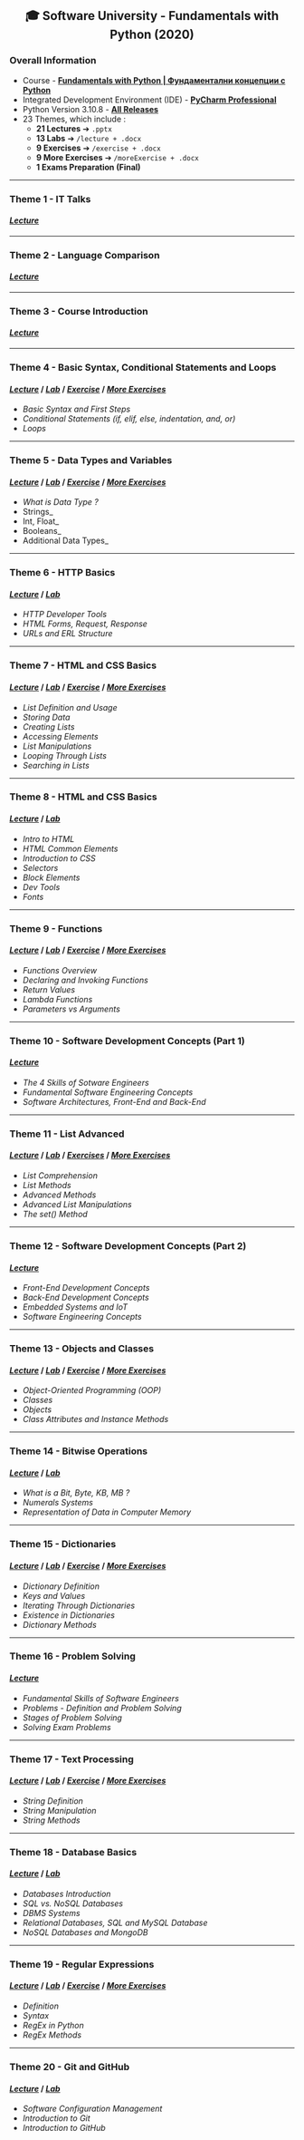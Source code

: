 <h2 align="center">🎓 Software University - Fundamentals with Python (2020)</h2>

### Overall Information
* Course - [**Fundamentals with Python | Фундаментални концепции с Python**](https://softuni.bg/trainings/3132/python-fundamentals-september-2020)
* Integrated Development Environment (IDE) - [**PyCharm Professional**](https://www.jetbrains.com/pycharm/)
* Python Version 3.10.8 - [**All Releases**](https://www.python.org/downloads/)
* 23 Themes, which include : 
    * **21 Lectures** ➔ ``.pptx``
    * **13 Labs** ➔ ``/lecture + .docx``
    * **9 Exercises** ➔ ``/exercise + .docx``
    * **9 More Exercises** ➔ ``/moreExercise + .docx``
    * **1 Exams Preparation (Final)**
---
### Theme 1 - IT Talks
#### [**_Lecture_**](https://github.com/rythm-net/SoftUni/blob/main/Fundamentals%20with%20Python/T01%20-%20IT%20Talks/01.%20SoftUni%20and%20Partners.pptx)
---
### Theme 2 - Language Comparison
#### [**_Lecture_**](https://github.com/rythm-net/SoftUni/blob/main/Fundamentals%20with%20Python/T02%20-%20Language%20Comparison/02.%20Language%20Comparison.pptx)
---
### Theme 3 - Course Introduction
#### [**_Lecture_**](https://github.com/rythm-net/SoftUni/blob/main/Fundamentals%20with%20Python/T03%20-%20Course%20Introduction/03.%20Course%20Introduction.pptx)
---
### Theme 4 - Basic Syntax, Conditional Statements and Loops
#### [_**Lecture**_](https://github.com/rythm-net/SoftUni/blob/main/Fundamentals%20with%20Python/T04%20-%20Basic%20Syntax%2C%20Conditional%20Statements%2C%20Loops/04.%20Basic%20Syntax%20Conditional%20Statements%20and%20Loops.pptx) **/** [_**Lab**_](https://github.com/rythm-net/SoftUni/tree/main/Fundamentals%20with%20Python/T04%20-%20Basic%20Syntax%2C%20Conditional%20Statements%2C%20Loops/lecture) **/** [_**Exercise**_](https://github.com/rythm-net/SoftUni/tree/main/Fundamentals%20with%20Python/T04%20-%20Basic%20Syntax%2C%20Conditional%20Statements%2C%20Loops/exercise) **/** [_**More Exercises**_](https://github.com/rythm-net/SoftUni/tree/main/Fundamentals%20with%20Python/T04%20-%20Basic%20Syntax%2C%20Conditional%20Statements%2C%20Loops/moreExercise)
* _Basic Syntax and First Steps_
* _Conditional Statements (if, elif, else, indentation, and, or)_
* _Loops_
---
### Theme 5 - Data Types and Variables
#### [**_Lecture_**](https://github.com/rythm-net/SoftUni/blob/main/Fundamentals%20with%20Python/T05%20-%20Data%20Types%20and%20Variables/05.%20Data%20Types%20and%20Variables.pptx) **/** [**_Lab_**](https://github.com/rythm-net/SoftUni/tree/main/Fundamentals%20with%20Python/T05%20-%20Data%20Types%20and%20Variables/lecture) **/** [**_Exercise_**](https://github.com/rythm-net/SoftUni/tree/main/Fundamentals%20with%20Python/T05%20-%20Data%20Types%20and%20Variables/exercise) **/** [**_More Exercises_**](https://github.com/rythm-net/SoftUni/tree/main/Fundamentals%20with%20Python/T05%20-%20Data%20Types%20and%20Variables/moreExercise)
* _What is Data Type ?_
* Strings_
* Int, Float_
* Booleans_
* Additional Data Types_
---
### Theme 6 - HTTP Basics
#### [**_Lecture_**](https://github.com/rythm-net/SoftUni/blob/main/Fundamentals%20with%20Python/T06%20-%20HTTP%20Basics/06.%20HTTP%20Basics.pptx) **/** [**_Lab_**](https://github.com/rythm-net/SoftUni/blob/main/Fundamentals%20with%20Python/T06%20-%20HTTP%20Basics/06.%20HTTP%20Basics%20(Lab).docx)
* _HTTP Developer Tools_
* _HTML Forms, Request, Response_
* _URLs and ERL Structure_
---
### Theme 7 - HTML and CSS Basics
#### [**_Lecture_**](https://github.com/rythm-net/SoftUni/blob/main/Fundamentals%20with%20Python/T07%20-%20Lists%20Basics/07.%20Lists%20Basics.pptx) **/** [**_Lab_**](https://github.com/rythm-net/SoftUni/tree/main/Fundamentals%20with%20Python/T07%20-%20Lists%20Basics/lecture) **/** [**_Exercise_**](https://github.com/rythm-net/SoftUni/tree/main/Fundamentals%20with%20Python/T07%20-%20Lists%20Basics/exercise) **/** [**_More Exercises_**](https://github.com/rythm-net/SoftUni/tree/main/Fundamentals%20with%20Python/T07%20-%20Lists%20Basics/moreExercise)
* _List Definition and Usage_
* _Storing Data_
* _Creating Lists_
* _Accessing Elements_
* _List Manipulations_
* _Looping Through Lists_
* _Searching in Lists_
---
### Theme 8 - HTML and CSS Basics
#### [**_Lecture_**](https://github.com/rythm-net/SoftUni/blob/main/Fundamentals%20with%20Python/T08%20-%20HTML%20and%20CSS%20Basics/08.%20HTML%20and%20CSS%20Basics.pptx) **/** [**_Lab_**](https://github.com/rythm-net/SoftUni/tree/main/Fundamentals%20with%20Python/T08%20-%20HTML%20and%20CSS%20Basics/08.%20HTML%20and%20CSS%20Basics%20(Resources))
* _Intro to HTML_
* _HTML Common Elements_
* _Introduction to CSS_
* _Selectors_
* _Block Elements_
* _Dev Tools_
* _Fonts_
---
### Theme 9 - Functions
#### [**_Lecture_**](https://github.com/rythm-net/SoftUni/blob/main/Fundamentals%20with%20Python/T09%20-%20Functions/09.%20Functions.pptx) **/** [**_Lab_**](https://github.com/rythm-net/SoftUni/tree/main/Fundamentals%20with%20Python/T09%20-%20Functions/lecture) **/** [**_Exercise_**](https://github.com/rythm-net/SoftUni/tree/main/Fundamentals%20with%20Python/T09%20-%20Functions/exercise) **/** [**_More Exercises_**](https://github.com/rythm-net/SoftUni/tree/main/Fundamentals%20with%20Python/T09%20-%20Functions/moreExercise)
* _Functions Overview_
* _Declaring and Invoking Functions_
* _Return Values_
* _Lambda Functions_
* _Parameters vs Arguments_
---
### Theme 10 - Software Development Concepts (Part 1)
#### [**_Lecture_**](https://github.com/rythm-net/SoftUni/blob/main/Fundamentals%20with%20Python/T10%20-%20Software%20Development%20Concepts%20(Part%201)/10.%20Software%20Development%20Concepts%20(Part%201).pptx)
* _The 4 Skills of Sotware Engineers_
* _Fundamental Software Engineering Concepts_
* _Software Architectures, Front-End and Back-End_
---
### Theme 11 - List Advanced
#### [**_Lecture_**](https://github.com/rythm-net/SoftUni/blob/main/Fundamentals%20with%20Python/T11%20-%20Lists%20Advanced/11.%20Lists%20Advanced.pptx) **/** [**_Lab_**](https://github.com/rythm-net/SoftUni/tree/main/Fundamentals%20with%20Python/T11%20-%20Lists%20Advanced/lecture) **/** [**_Exercises_**](https://github.com/rythm-net/SoftUni/tree/main/Fundamentals%20with%20Python/T11%20-%20Lists%20Advanced/exercise) **/** [**_More Exercises_**](https://github.com/rythm-net/SoftUni/tree/main/Fundamentals%20with%20Python/T11%20-%20Lists%20Advanced/moreExercise)
* _List Comprehension_
* _List Methods_
* _Advanced Methods_
* _Advanced List Manipulations_
* _The set() Method_
---
### Theme 12 - Software Development Concepts (Part 2)
#### [**_Lecture_**](https://github.com/rythm-net/SoftUni/blob/main/Fundamentals%20with%20Python/T12%20-%20Software%20Development%20Concepts%20(Part%202)/12.%20Software%20Development%20Concepts%20(Part%202).pptx)
* _Front-End Development Concepts_
* _Back-End Development Concepts_
* _Embedded Systems and IoT_
* _Software Engineering Concepts_
---
### Theme 13 - Objects and Classes
#### [**_Lecture_**](https://github.com/rythm-net/SoftUni/blob/main/Fundamentals%20with%20Python/T13%20-%20Objects%20and%20Classes/13.%20Classes%20and%20Objects.pptx) **/** [**_Lab_**](https://github.com/rythm-net/SoftUni/tree/main/Fundamentals%20with%20Python/T13%20-%20Objects%20and%20Classes/lecture) **/** [**_Exercise_**](https://github.com/rythm-net/SoftUni/tree/main/Fundamentals%20with%20Python/T13%20-%20Objects%20and%20Classes/exercise) **/** [**_More Exercises_**](https://github.com/rythm-net/SoftUni/tree/main/Fundamentals%20with%20Python/T13%20-%20Objects%20and%20Classes/moreExercise)
* _Object-Oriented Programming (OOP)_
* _Classes_
* _Objects_
* _Class Attributes and Instance Methods_
---
### Theme 14 - Bitwise Operations
#### [**_Lecture_**](https://github.com/rythm-net/SoftUni/blob/main/Fundamentals%20with%20Python/T14%20-%20Bitwise%20Operations/14.%20Bitwise%20Operations.pptx) **/** [**_Lab_**](https://github.com/rythm-net/SoftUni/blob/main/Fundamentals%20with%20Python/T14%20-%20Bitwise%20Operations/14.%20Bitwise%20Operations%20(Lab).docx)
* _What is a Bit, Byte, KB, MB ?_
* _Numerals Systems_
* _Representation of Data in Computer Memory_
---
### Theme 15 - Dictionaries
#### [**_Lecture_**](https://github.com/rythm-net/SoftUni/blob/main/Fundamentals%20with%20Python/T15%20-%20Dictionaries/15.%20Dictionaries.pptx) **/** [**_Lab_**](https://github.com/rythm-net/SoftUni/tree/main/Fundamentals%20with%20Python/T15%20-%20Dictionaries/lecture) **/** [**_Exercise_**](https://github.com/rythm-net/SoftUni/tree/main/Fundamentals%20with%20Python/T15%20-%20Dictionaries/exercise) **/** [**_More Exercises_**](https://github.com/rythm-net/SoftUni/tree/main/Fundamentals%20with%20Python/T15%20-%20Dictionaries/moreExercise)
* _Dictionary Definition_
* _Keys and Values_
* _Iterating Through Dictionaries_
* _Existence in Dictionaries_
* _Dictionary Methods_
---
### Theme 16 - Problem Solving
#### [**_Lecture_**](https://github.com/rythm-net/SoftUni/blob/main/Fundamentals%20with%20Python/T16%20-%20Problem%20Solving/16.%20Problem%20Solving.pptx)
* _Fundamental Skills of Software Engineers_
* _Problems - Definition and Problem Solving_
* _Stages of Problem Solving_
* _Solving Exam Problems_
---
### Theme 17 - Text Processing
#### [**_Lecture_**](https://github.com/rythm-net/SoftUni/blob/main/Fundamentals%20with%20Python/T17%20-%20Text%20Processing/17.%20Text%20Processing.pptx) **/** [**_Lab_**](https://github.com/rythm-net/SoftUni/tree/main/Fundamentals%20with%20Python/T17%20-%20Text%20Processing/lecture) **/** [**_Exercise_**](https://github.com/rythm-net/SoftUni/tree/main/Fundamentals%20with%20Python/T17%20-%20Text%20Processing/exercise) **/** [**_More Exercises_**](https://github.com/rythm-net/SoftUni/tree/main/Fundamentals%20with%20Python/T17%20-%20Text%20Processing/moreExercise)
* _String Definition_
* _String Manipulation_
* _String Methods_
---
### Theme 18 - Database Basics
#### [**_Lecture_**](https://github.com/rythm-net/SoftUni/blob/main/Fundamentals%20with%20Python/T18%20-%20Database%20Basics/18.%20Database%20Basics.pptx) **/** [**_Lab_**](https://github.com/rythm-net/SoftUni/blob/main/Fundamentals%20with%20Python/T18%20-%20Database%20Basics/18.%20Database%20Basics%20(Lab).docx)
* _Databases Introduction_
* _SQL vs. NoSQL Databases_
* _DBMS Systems_
* _Relational Databases, SQL and MySQL Database_
* _NoSQL Databases and MongoDB_
---
### Theme 19 - Regular Expressions
#### [**_Lecture_**](https://github.com/rythm-net/SoftUni/blob/main/Fundamentals%20with%20Python/T19%20-%20Regular%20Expressions/19.%20Regular%20Expressions.pptx) **/** [**_Lab_**](https://github.com/rythm-net/SoftUni/tree/main/Fundamentals%20with%20Python/T19%20-%20Regular%20Expressions/lecture) **/** [**_Exercise_**](https://github.com/rythm-net/SoftUni/tree/main/Fundamentals%20with%20Python/T19%20-%20Regular%20Expressions/exercise) **/** [**_More Exercises_**](https://github.com/rythm-net/SoftUni/tree/main/Fundamentals%20with%20Python/T19%20-%20Regular%20Expressions/moreExercise)
* _Definition_
* _Syntax_
* _RegEx in Python_
* _RegEx Methods_
---
### Theme 20 - Git and GitHub
#### [**_Lecture_**](https://github.com/rythm-net/SoftUni/blob/main/Fundamentals%20with%20Python/T20%20-%20Git%20and%20GitHub/20.%20Git%20and%20GitHub.pptx) **/** [**_Lab_**](https://github.com/rythm-net/SoftUni/blob/main/Fundamentals%20with%20Python/T20%20-%20Git%20and%20GitHub/20.%20Git%20and%20GitHub%20(Lab).docx)
* _Software Configuration Management_
* _Introduction to Git_
* _Introduction to GitHub_



